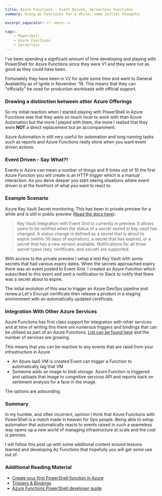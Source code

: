 ```yaml
---
title: Azure Functions - Event Driven, Serverless Functions
summary: Using Az Functions for a while, some initial thoughts.

excerpt_separator: <!--more-->

tags:
    - Powershell
    - Azure Functions
    - Serverless
---
```


I've been spending a signficant amount of time developing and playing with PowerShell for Azure Functions since they were V1 and they were not as good as they could have been.

Fortunately they have been in V2 for quite some time and went to General Availability as of Ignite in November '19. This means that they can "officially" be used for production workloads with official support.

### Drawing a distinction between other Azure Offerings

So my initial reaction when I started playing with PowerShell in Azure Functions was that they were so much nicer to work with than Azure Automation but the more I played with them, the more I realisd that they were **NOT** a direct replacement but an accompaniment.

Azure Automation is still very useful for automation and long running tasks such as reports and Azure Functions really shine when you want event driven actions.

<!--more-->

### Event Driven - Say What?!

Events in Azure can mean a number of things and 9 times out of 10 the first Azure Function you will create is an HTTP trigger which is a manual interaction. As you delve deeper you start seeing situations where event driven is at the forefront of what you want to react to.

### Example Scenario

Azure Key Vault Secret monitoring. This has been in private preview for a while and is still in public preview ([Read the docs here](https://docs.microsoft.com/en-us/azure/key-vault/event-grid-overview)).

> Key Vault integration with Event Grid is currently in preview. It allows users to be notified when the status of a secret stored in key vault has changed. A status change is defined as a secret that is about to expire (within 30 days of expiration), a secret that has expired, or a secret that has a new version available. Notifications for all three secret types (key, certificate, and secret) are supported.

With access to the private preview I setup a test Key Vault with some secrets that had various expiry dates. When the secrets approached expiry there was an event posted to Event Grid. I created an Azure Function which subscribed to this event and sent a notification to Slack to notify that there was a secret about to expire.

The initial evolution of this was to trigger an Azure DevOps pipeline and renew a Let's Encrypt certificate then release a product in a staging environment with an automatically updated certificate.

### Integration With Other Azure Services

Azure Functions has first class support for integration with other services and at time of writing this there are numerous triggers and bindings that can be utilised as part of an Azure Functions. [List can be found here](https://docs.microsoft.com/en-us/azure/azure-functions/functions-triggers-bindings#supported-bindings) and the number of services are growing.

This means that you can be reactive to any events that are raisd from your infrastructure in Azure.

- An Azure IaaS VM is created Event can trigger a Function to automatically tag that VM
- Someone adds an image to blob storage. Azure Function is triggered and uploads that image to congnitive services API and reports back on sentiment analysis for a face in the image.

The options are astounding.

### Summary

In my humble, and often incorrect, opinion I think that Azure Functions with PowerShell is a match made in heaven for Ops people. Being able to setup automation that automatically reacts to events raised in such a seameless way opens up a new world of managing infrastructure at scale and the cost is pennies.

I will follow this post up with some additional content around lessons learned and developing Az Functions that hopefully you will get some use out of.

### Additional Reading Material

- [Create your first PowerShell function in Azure](https://docs.microsoft.com/en-us/azure/azure-functions/functions-create-first-function-powershell)
- [Triggers & Bindings](https://docs.microsoft.com/en-us/azure/azure-functions/functions-triggers-bindings)
- [Azure Functions PowerShell developer guide](https://docs.microsoft.com/en-us/azure/azure-functions/functions-reference-powershell)